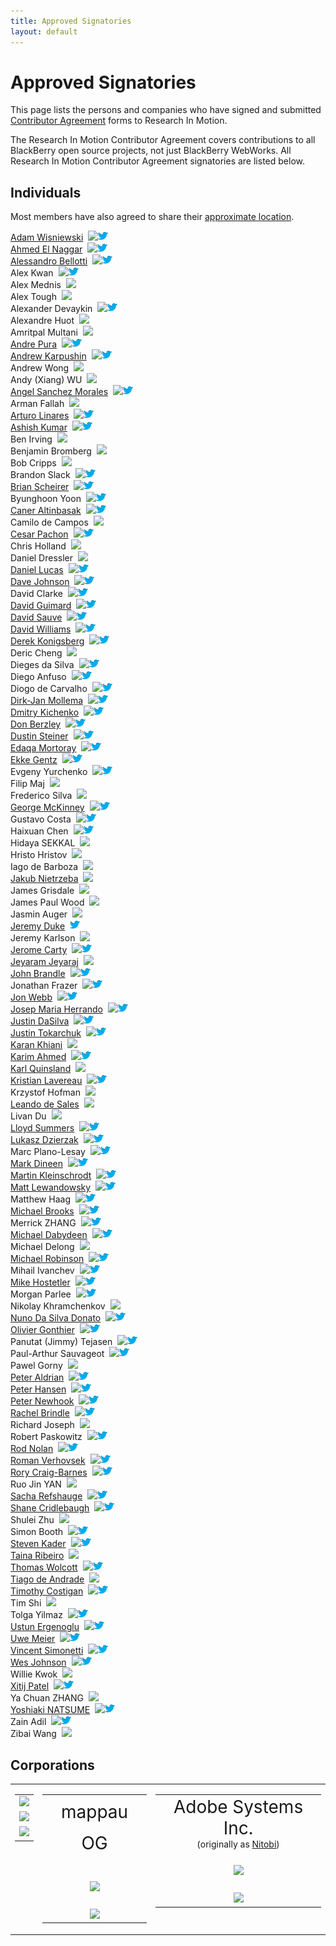 ```yaml
---
title: Approved Signatories
layout: default
---
```


# Approved Signatories

This page lists the persons and companies who have signed and submitted [Contributor Agreement](howToContribute.html) forms to Research In Motion.

The Research In Motion Contributor Agreement covers contributions to all BlackBerry open source projects, not just BlackBerry WebWorks. All Research In Motion Contributor Agreement signatories are listed below.

## Individuals
Most members have also agreed to share their [approximate location](http://blackberry.github.com/geomap).

<!-- pull requests with better HTML gratefully accepted -->
<div id="col3">
 <a href="http://adamw523.com">Adam Wisniewski</a>
<span style="margin-left:4px"><a href="http://github.com/adamw523"><img src="images/github-favicon.png"/></a><a href="http://twitter.com/adamw523"><img src="images/twitter-bird-16x16.png"/></a></span>
<br/>
 <a href="http://itmagic.tk">Ahmed El Naggar</a>
<span style="margin-left:4px"><a href="http://github.com/ahmsayat"><img src="images/github-favicon.png"/></a><a href="http://twitter.com/ahmsayat"><img src="images/twitter-bird-16x16.png"/></a></span>
<br/>
<a href="http://zukkadev.net">Alessandro Bellotti</a>
<span style="margin-left:4px"><a href="http://github.com/Zukka"><img src="images/github-favicon.png"/></a><a href="http://twitter.com/zukka75"><img src="images/twitter-bird-16x16.png"/></a></span>
<br/>
 Alex Kwan
<span style="margin-left:4px"><a href="http://github.com/alexkwan0"><img src="images/github-favicon.png"/></a><a href="http://twitter.com/greentea0"><img src="images/twitter-bird-16x16.png"/></a></span>
<br/>
 Alex Mednis
<span style="margin-left:4px"><a href="http://github.com/subnez"><img src="images/github-favicon.png"/></a></span>
<br/>
 Alex Tough
<span style="margin-left:4px"><a href="http://github.com/alextoughg"><img src="images/github-favicon.png"/></a></span>
<br/>
 Alexander Devaykin
<span style="margin-left:4px"><a href="http://github.com/xwaffelx"><img src="images/github-favicon.png"/></a><a href="http://twitter.com/xaxellx"><img src="images/twitter-bird-16x16.png"/></a></span>
<br/>
 Alexandre Huot
<span style="margin-left:4px"><a href="http://github.com/alexhuot1"><img src="images/github-favicon.png"/></a></span>
<br/>
 Amritpal Multani
<span style="margin-left:4px"><a href="http://github.com/1ap1"><img src="images/github-favicon.png"/></a></span>
<br/>
 <a href="http://www.mappau.com">Andre Pura</a>
<span style="margin-left:4px"><a href="http://github.com/andrepura"><img src="images/github-favicon.png"/></a><a href="http://twitter.com/mappau"><img src="images/twitter-bird-16x16.png"/></a></span>
<br/>
 <a href="http://www.dreamfarmgames.com">Andrew Karpushin</a>
<span style="margin-left:4px"><a href="http://github.com/reven86"><img src="images/github-favicon.png"/></a><a href="http://twitter.com/reven86"><img src="images/twitter-bird-16x16.png"/></a></span>
<br/>
 Andrew Wong
<span style="margin-left:4px"><a href="http://github.com/whyandrew"><img src="images/github-favicon.png"/></a></span>
<br/>
 Andy (Xiang) WU
<span style="margin-left:4px"><a href="http://github.com/andywu89"><img src="images/github-favicon.png"/></a><!-- <a href="http://twitter.com/mappau"><img src="images/twitter-bird-16x16.png"/></a>--></span>
<br/>
 <a href="http://salemixu.com">Angel Sanchez Morales</a>
<span style="margin-left:4px"><a href="http://github.com/salemixu"><img src="images/github-favicon.png"/></a><a href="http://twitter.com/angelmixu"><img src="images/twitter-bird-16x16.png"/></a></span>
<br/>
 Arman Fallah
<span style="margin-left:4px"><a href="http://github.com/starpax"><img src="images/github-favicon.png"/></a><!-- <a href="http://twitter.com/TBD"><img src="images/twitter-bird-16x16.png"/></a>--></span>
<br/>
 <a href="http://arturolinar.es/">Arturo Linares</a>
<span style="margin-left:4px"><a href="http://github.com/arturolinares"><img src="images/github-favicon.png"/></a><a href="http://twitter.com/arturo_linares"><img src="images/twitter-bird-16x16.png"/></a></span>
<br/>
 <a href="http://www.ashishkumar.org">Ashish Kumar</a>
<span style="margin-left:4px"><a href="http://github.com/ashii007"><img src="images/github-favicon.png"/></a><a href="http://twitter.com/ashii007"><img src="images/twitter-bird-16x16.png"/></a></span>
<br/>
 Ben Irving
<span style="margin-left:4px"><a href="http://github.com/jammin250"><img src="images/github-favicon.png"/></a></span>
<br/>
 Benjamin Bromberg
<span style="margin-left:4px"><a href="http://github.com/bpbromberg"><img src="images/github-favicon.png"/></a></span>
<br/>
 Bob Cripps
<span style="margin-left:4px"><a href="http://github.com/bobcripps"><img src="images/github-favicon.png"/></a></span>
<br/>
 Brandon Slack
<span style="margin-left:4px"><a href="http://github.com/bslack"><img src="images/github-favicon.png"/></a><a href="http://twitter.com/bslack"><img src="images/twitter-bird-16x16.png"/></a></span>
<br/>
 <a href="http://bbcascadescode.tumblr.com/">Brian Scheirer</a>
<span style="margin-left:4px"><a href="http://github.com/bcs925"><img src="images/github-favicon.png"/></a><a href="http://twitter.com/BrianScheirer"><img src="images/twitter-bird-16x16.png"/></a></span>
<br/>
 Byunghoon Yoon
<span style="margin-left:4px"><a href="http://github.com/bh2yoon"><img src="images/github-favicon.png"/></a><a href="http://twitter.com/bh2yoon"><img src="images/twitter-bird-16x16.png"/></a></span>
<br/>
 <a href="http://wallwizz.com">Caner Altinbasak</a>
<span style="margin-left:4px"><a href="http://github.com/caneraltinbasak"><img src="images/github-favicon.png"/></a><a href="http://twitter.com/caltinbasak"><img src="images/twitter-bird-16x16.png"/></a></span>
<br/>
 Camilo de Campos
<span style="margin-left:4px"><a href="http://github.com/zeromaisum"><img src="images/github-favicon.png"/></a></span>
<br/>
 <a href="http://cesarpachon.com">Cesar Pachon</a>
<span style="margin-left:4px"><a href="http://github.com/cesarpachon"><img src="images/github-favicon.png"/></a><a href="http://twitter.com/cesarpachon"><img src="images/twitter-bird-16x16.png"/></a></span>
<br/>
 Chris Holland
<span style="margin-left:4px"><a href="http://github.com/TBD"><img src="images/github-favicon.png"/></a><!-- <a href="http://twitter.com/cesarpachon"><img src="images/twitter-bird-16x16.png"/></a>--></span>
<br/>
 Daniel Dressler
<span style="margin-left:4px"><a href="http://github.com/daniel-dressler"><img src="images/github-favicon.png"/></a><!-- <a href="http://twitter.com/dlcunha"><img src="images/twitter-bird-16x16.png"/></a>--></span>
<br/>
 <a href="http://daniellucas.net/blackberry">Daniel Lucas</a>
<span style="margin-left:4px"><a href="http://github.com/daniellucas"><img src="images/github-favicon.png"/></a><a href="http://twitter.com/dlcunha"><img src="images/twitter-bird-16x16.png"/></a></span>
<br/>
 <a href="http://nullisnotanobject.com">Dave Johnson</a>
<span style="margin-left:4px"><a href="http://github.com/davejohnson"><img src="images/github-favicon.png"/></a><a href="http://twitter.com/davejohnson"><img src="images/twitter-bird-16x16.png"/></a></span>
<br/>
 David Clarke
<span style="margin-left:4px"><a href="http://github.com/xandOr"><img src="images/github-favicon.png"/></a><a href="http://twitter.com/xandOr"><img src="images/twitter-bird-16x16.png"/></a></span>
<br/>
 <a href="http://mydbobjects.com">David Guimard</a>
<span style="margin-left:4px"><a href="http://github.com/dgu123"><img src="images/github-favicon.png"/></a><a href="http://twitter.com/1dgu"><img src="images/twitter-bird-16x16.png"/></a></span>
<br/>
 <a href="http://bag-of-holding.com/">David Sauve</a>
<span style="margin-left:4px"><a href="http://github.com/notanumber"><img src="images/github-favicon.png"/></a><a href="http://twitter.com/notanumber"><img src="images/twitter-bird-16x16.png"/></a></span>
<br/>
 <a href="http://www.david-williams.info">David Williams</a>
<span style="margin-left:4px"><a href="http://github.com/davidwilliams81"><img src="images/github-favicon.png"/></a><a href="http://twitter.com/DavidW_81"><img src="images/twitter-bird-16x16.png"/></a></span>
<br/>
 <a href="http://hecgeek.blogspot.com">Derek Konigsberg</a>
<span style="margin-left:4px"><a href="http://github.com/dkonigsberg"><img src="images/github-favicon.png"/></a><a href="http://twitter.com/dkonigs"><img src="images/twitter-bird-16x16.png"/></a></span>
<br/>
 Deric Cheng
<span style="margin-left:4px"><a href="http://github.com/dericc"><img src="images/github-favicon.png"/></a></span>
<br/>
 Dieges da Silva
<span style="margin-left:4px"><a href="http://github.com/D33"><img src="images/github-favicon.png"/></a><a href="http://twitter.com/DiegesLima"><img src="images/twitter-bird-16x16.png"/></a></span>
<br/>
 Diego Anfuso
<span style="margin-left:4px"><a href="http://github.com/diegoanfuso"><img src="images/github-favicon.png"/></a><a href="http://twitter.com/diegoanfuso"><img src="images/twitter-bird-16x16.png"/></a></span>
<br/>
 Diogo de Carvalho
<span style="margin-left:4px"><a href="http://github.com/sevottharte"><img src="images/github-favicon.png"/></a><a href="http://twitter.com/diogofelipe_"><img src="images/twitter-bird-16x16.png"/></a></span>
<br/>
 <a href="http://sanoweb.eu">Dirk-Jan Mollema</a>
<span style="margin-left:4px"><a href="http://github.com/gtoniser"><img src="images/github-favicon.png"/></a><a href="http://twitter.com/GtoNiseR"><img src="images/twitter-bird-16x16.png"/></a></span>
<br/>
 <a href="http://ohnotaga.in">Dmitry Kichenko</a>
<span style="margin-left:4px"><a href="http://github.com/dmkc"><img src="images/github-favicon.png"/></a><a href="http://twitter.com/imissjuno"><img src="images/twitter-bird-16x16.png"/></a></span>
<br/>
 <a href="http://opensourcebb.com">Don Berzley</a>
<span style="margin-left:4px"><a href="http://github.com/BlackScorpion3"><img src="images/github-favicon.png"/></a><a href="http://twitter.com/blkscorp33"><img src="images/twitter-bird-16x16.png"/></a></span>
<br/>
 <a href="http://dev.alopix.net">Dustin Steiner</a>
<span style="margin-left:4px"><a href="http://github.com/alopix"><img src="images/github-favicon.png"/></a><a href="http://twitter.com/alopix"><img src="images/twitter-bird-16x16.png"/></a></span>
<br/>
 <a href="http://mortoray.com">Edaqa Mortoray</a>
<span style="margin-left:4px"><a href="http://github.com/mortoray"><img src="images/github-favicon.png"/></a><a href="http://twitter.com/edaqa"><img src="images/twitter-bird-16x16.png"/></a></span>
<br/>
 <a href="http://opensourcebb.com">Ekke Gentz</a>
<span style="margin-left:4px"><a href="http://github.com/ekke"><img src="images/github-favicon.png"/></a><a href="http://twitter.com/ekkescorner"><img src="images/twitter-bird-16x16.png"/></a></span>
<br/>
 Evgeny Yurchenko
<span style="margin-left:4px"><a href="http://github.com/BGmot"><img src="images/github-favicon.png"/></a><a href="http://twitter.com/evgenyyurchenko"><img src="images/twitter-bird-16x16.png"/></a></span>
<br/>
 Filip Maj
<span style="margin-left:4px"><a href="http://github.com/filmaj"><img src="images/github-favicon.png"/></a></span>
<br/>
 Frederico Silva
<span style="margin-left:4px"><a href="http://github.com/fredericosilva"><img src="images/github-favicon.png"/></a></span>
<br/>
 <a href="http://www.georgemckinney.com">George McKinney</a>
<span style="margin-left:4px"><a href="http://github.com/georgemck"><img src="images/github-favicon.png"/></a><a href="http://twitter.com/georgemck"><img src="images/twitter-bird-16x16.png"/></a></span>
<br/>
 Gustavo Costa
<span style="margin-left:4px"><a href="http://github.com/GustavoCostaW"><img src="images/github-favicon.png"/></a><a href="http://twitter.com/GustavoCostaW"><img src="images/twitter-bird-16x16.png"/></a></span>
<br/>
 Haixuan Chen
<span style="margin-left:4px"><a href="http://github.com/haixuanc"><img src="images/github-favicon.png"/></a><a href="http://twitter.com/haixuanc"><img src="images/twitter-bird-16x16.png"/></a></span>
<br/>
 Hidaya SEKKAL
<span style="margin-left:4px"><a href="http://github.com/sekkalhidaya"><img src="images/github-favicon.png"/></a><!-- <a href="http://twitter.com/TBD"><img src="images/twitter-bird-16x16.png"/></a> --></span>
<br/>
 Hristo Hristov
<span style="margin-left:4px"><a href="http://github.com/zingam"><img src="images/github-favicon.png"/></a><!-- <a href="http://twitter.com/TBD"><img src="images/twitter-bird-16x16.png"/></a> --></span>
<br/>
 Iago de Barboza
<span style="margin-left:4px"><a href="http://github.com/IagoBarboza"><img src="images/github-favicon.png"/></a></span>
<br/>
 <a href="http://nietrzeba.pl">Jakub Nietrzeba</a>
<span style="margin-left:4px"><a href="http://github.com/gluth"><img src="images/github-favicon.png"/></a><!-- <a href="http://twitter.com/berryinformed"><img src="images/twitter-bird-16x16.png"/></a> --></span>
<br/>
 James Grisdale
<span style="margin-left:4px"><a href="http://github.com/jgrisdale"><img src="images/github-favicon.png"/></a></span>
<br/>
 James Paul Wood
<span style="margin-left:4px"><a href="http://github.com/wood-jp"><img src="images/github-favicon.png"/></a></span>
<br/>
 Jasmin Auger
<span style="margin-left:4px"><a href="http://github.com/freakenk"><img src="images/github-favicon.png"/></a><!-- <a href="http://twitter.com/TBD"><img src="images/twitter-bird-16x16.png"/></a> --></span>
<br/>
 <a href="http://opensourcebb.com">Jeremy Duke</a>
<span style="margin-left:4px"><a href="http://twitter.com/berryinformed"><img src="images/twitter-bird-16x16.png"/></a></span>
<br/>
 Jeremy Karlson
<span style="margin-left:4px"><a href="http://github.com/germinator"><img src="images/github-favicon.png"/></a></span>
<br/>
 <a href="http://kisailabs.com">Jerome Carty</a>
<span style="margin-left:4px"><a href="github.com/jcarty"><img src="images/github-favicon.png"/></a><a href="http://twitter.com/jcarty"><img src="images/twitter-bird-16x16.png"/></a></span>
<br/>
 <a href="http://individual.utoronto.ca/jram/">Jeyaram Jeyaraj</a>
<span style="margin-left:4px"><a href="https://github.com/jjeyaraj"><img src="images/github-favicon.png"/></a></span>
<br/>
 <a href="http://johnbrandle.com">John Brandle</a>
<span style="margin-left:4px"><a href="http://github.com/jhonbrandle"><img src="images/github-favicon.png"/></a><a href="http://twitter.com/jhnbrndl"><img src="images/twitter-bird-16x16.png"/></a></span>
<br/>
 Jonathan Frazer
<span style="margin-left:4px"><a href="http://github.com/listedegarde"><img src="images/github-favicon.png"/></a><a href="http://twitter.com/listedegarde"><img src="images/twitter-bird-16x16.png"/></a></span>
<br/>
 <a href="http://innovatology.nl">Jon Webb</a>
<span style="margin-left:4px"><a href="http://github.com/jonwebb"><img src="images/github-favicon.png"/></a><a href="http://twitter.com/brainsforrent"><img src="images/twitter-bird-16x16.png"/></a></span>
<br/>
 <a href="http://miblackberry.com">Josep Maria Herrando</a>
<span style="margin-left:4px"><a href="http://github.com/miamon"><img src="images/github-favicon.png"/></a><a href="http://twitter.com/miblackberry"><img src="images/twitter-bird-16x16.png"/></a></span>
<br/>
 <a href="http://www.opensourcebb.com/osbbx">Justin DaSilva</a>
<span style="margin-left:4px"><a href="http://github.com/lyricidal"><img src="images/github-favicon.png"/></a><a href="http://twitter.com/theiexplorers"><img src="images/twitter-bird-16x16.png"/></a></span>
<br/>
 <a href="http://jtdev.blogspot.ca">Justin Tokarchuk</a>
<span style="margin-left:4px"><a href="http://github.com/jtokarchuk"><img src="images/github-favicon.png"/></a><a href="http://twitter.com/jtokarchuk"><img src="images/twitter-bird-16x16.png"/></a></span>
<br/>
 <a href="http://escapekey.ca">Karan Khiani</a>
<span style="margin-left:4px"><a href="http://github.com/karancan"><img src="images/github-favicon.png"/></a><!-- <a href="http://twitter.com/jtokarchuk"><img src="images/twitter-bird-16x16.png"/></a>--></span>
<br/>
 <a href="http://kariem2k.blogspot.ca">Karim Ahmed</a>
<span style="margin-left:4px"><a href="http://github.com/kariem2k"><img src="images/github-favicon.png"/></a><a href="http://twitter.com/kariem2k"><img src="images/twitter-bird-16x16.png"/></a></span>
<br/>
 <a href="http://karlquinsland.com">Karl Quinsland</a>
<span style="margin-left:4px"><a href="http://github.com/kquinsland"><img src="images/github-favicon.png"/></a><!-- <a href="http://twitter.com/kquinsland"><img src="images/twitter-bird-16x16.png"/></a>--></span>
<br/>
 <a href="http://www.kiimobiletech.com">Kristian Lavereau</a>
<span style="margin-left:4px"><a href="http://github.com/TBD"><img src="images/github-favicon.png"/></a><a href="http://twitter.com/KiiMobileTech1"><img src="images/twitter-bird-16x16.png"/></a></span>
<br/>
 Krzystof Hofman
<span style="margin-left:4px"><a href="http://github.com/krzystof-hofman"><img src="images/github-favicon.png"/></a><!-- <a href="http://twitter.com/TBD"><img src="images/twitter-bird-16x16.png"/></a>--></span>
<br/>
 <a href="http://www.leandrosales.com">Leando de Sales</a>
<span style="margin-left:4px"><a href="http://github.com/leandroal"><img src="images/github-favicon.png"/></a></span>
<br/>
 Livan Du
<span style="margin-left:4px"><a href="http://github.com/stonedu"><img src="images/github-favicon.png"/></a></span>
<br/>
 <a href="http://www.opensourcebb.com/osbbx">Lloyd Summers</a>
<span style="margin-left:4px"><a href="http://github.com/KermEd"><img src="images/github-favicon.png"/></a><a href="http://twitter.com/kerm_ed"><img src="images/twitter-bird-16x16.png"/></a></span>
<br/>
 <a href="http://blogplay.eu">Lukasz Dzierzak</a>
<span style="margin-left:4px"><a href="http://github.com/ddluk"><img src="images/github-favicon.png"/></a><a href="http://twitter.com/ddluk"><img src="images/twitter-bird-16x16.png"/></a></span>
<br/>
 Marc Plano-Lesay
<span style="margin-left:4px"><a href="http://github.com/kernald"><img src="images/github-favicon.png"/></a><a href="http://twitter.com/marcpl31"><img src="images/twitter-bird-16x16.png"/></a></span>
<br/>
 <a href="http://TBD">Mark Dineen</a>
<span style="margin-left:4px"><a href="http://github.com/mdineen"><img src="images/github-favicon.png"/></a><a href="http://twitter.com/dineenma"><img src="images/twitter-bird-16x16.png"/></a></span>
<br/>
 <a href="http://MaKleSoft.com">Martin Kleinschrodt</a>
<span style="margin-left:4px"><a href="http://github.com/maklesoft"><img src="images/github-favicon.png"/></a><a href="http://twitter.com/maklesoft"><img src="images/twitter-bird-16x16.png"/></a></span>
<br/>
 <a href="http://greenviolet.net">Matt Lewandowsky</a>
<span style="margin-left:4px"><a href="http://github.com/lewellyn"><img src="images/github-favicon.png"/></a><a href="http://twitter.com/lewellyn"><img src="images/twitter-bird-16x16.png"/></a></span>
<br/>
 Matthew Haag
<span style="margin-left:4px"><a href="http://github.com/Muerl"><img src="images/github-favicon.png"/></a><a href="http://twitter.com/muerl"><img src="images/twitter-bird-16x16.png"/></a></span>
<br/>
 <a href="http://michaelbrooks.ca">Michael Brooks</a>
<span style="margin-left:4px"><a href="http://github.com/mwbrooks"><img src="images/github-favicon.png"/></a><a href="http://twitter.com/mwbrooks"><img src="images/twitter-bird-16x16.png"/></a></span>
<br/>
 Merrick ZHANG
<span style="margin-left:4px"><a href="http://github.com/anphorea"><img src="images/github-favicon.png"/></a><a href="http://twitter.com/anpho"><img src="images/twitter-bird-16x16.png"/></a></span>
<br/>
 <a href="http://www.michaeldabydeen.com">Michael Dabydeen</a>
<span style="margin-left:4px"><a href="http://github.com/mdabydeen"><img src="images/github-favicon.png"/></a><a href="http://twitter.com/firelinks"><img src="images/twitter-bird-16x16.png"/></a></span>
<br/>
 Michael Delong
<span style="margin-left:4px"><a href="http://github.com/mdelong"><img src="images/github-favicon.png"/></a></span>
<br/>
 <a href="http://badtoyz.tumblr.com">Michael Robinson</a>
<span style="margin-left:4px"><a href="http://github.com/badtoyz"><img src="images/github-favicon.png"/></a><a href="http://twitter.com/badtoyz"><img src="images/twitter-bird-16x16.png"/></a></span>
<br/>
 Mihail Ivanchev
<span style="margin-left:4px"><a href="http://github.com/MIvanchev"><img src="images/github-favicon.png"/></a><a href="http://twitter.com/mi6x3m"><img src="images/twitter-bird-16x16.png"/></a></span>
<br/>
 <a href="http://mike-hostetler.com/">Mike Hostetler</a>
<span style="margin-left:4px"><a href="http://github.com/mikehostetler"><img src="images/github-favicon.png"/></a><a href="http://twitter.com/mikehostetler"><img src="images/twitter-bird-16x16.png"/></a></span>
<br/>
Morgan Parlee
<span style="margin-left:4px"><a href="http://github.com/mkparlee"><img src="images/github-favicon.png"/></a><a href="http://twitter.com/mkparlee"><img src="images/twitter-bird-16x16.png"/></a></span>
<br/>
Nikolay Khramchenkov
<span style="margin-left:4px"><a href="http://github.com/xnike"><img src="images/github-favicon.png"/></a></span>
<br/>
 <a href="http://thebbthing.wordpress.com/">Nuno Da Silva Donato</a>
<span style="margin-left:4px"><a href="http://github.com/nunodonato"><img src="images/github-favicon.png"/></a><a href="http://twitter.com/nunodonato"><img src="images/twitter-bird-16x16.png"/></a></span>
<br/>
 <a href="http://r0ly.fr">Olivier Gonthier</a>
<span style="margin-left:4px"><a href="http://github.com/OlivierGonthier"><img src="images/github-favicon.png"/></a><a href="http://twitter.com/rolios"><img src="images/twitter-bird-16x16.png"/></a></span>
<br/>
 Panutat (Jimmy) Tejasen
<span style="margin-left:4px"><a href="http://github.com/mozeal"><img src="images/github-favicon.png"/></a><a href="http://twitter.com/mozeal"><img src="images/twitter-bird-16x16.png"/></a></span>
<br/>
 Paul-Arthur Sauvageot
<span style="margin-left:4px"><a href="http://github.com/kyew"><img src="images/github-favicon.png"/></a><a href="http://twitter.com/kyewpixelized"><img src="images/twitter-bird-16x16.png"/></a></span>
<br/>
 Pawel Gorny
<span style="margin-left:4px"><a href="http://github.com/PawelGorny"><img src="images/github-favicon.png"/></a></span>
<br/>
 <a href="http://www.mappau.com">Peter Aldrian</a>
<span style="margin-left:4px"><a href="http://github.com/paldrian"><img src="images/github-favicon.png"/></a><a href="http://twitter.com/mappau"><img src="images/twitter-bird-16x16.png"/></a></span>
<br/>
 <a href="http://www.engcorp.com">Peter Hansen</a>
<span style="margin-left:4px"><a href="http://github.com/peter9477"><img src="images/github-favicon.png"/></a><a href="http://twitter.com/peter9477"><img src="images/twitter-bird-16x16.png"/></a></span>
<br/>
 <a href="http://peternewhook.com">Peter Newhook</a>
<span style="margin-left:4px"><a href="http://github.com/pnewhook"><img src="images/github-favicon.png"/></a><a href="http://twitter.com/p337er"><img src="images/twitter-bird-16x16.png"/></a></span>
<br/>
 <a href="http://blog.rachelbrindle.com">Rachel Brindle</a>
<span style="margin-left:4px"><a href="http://github.com/younata"><img src="images/github-favicon.png"/></a><a href="http://twitter.com/younata"><img src="images/twitter-bird-16x16.png"/></a></span>
<br/>
 Richard Joseph
<span style="margin-left:4px"><a href="http://github.com/sixman9"><img src="images/github-favicon.png"/></a><!-- <a href="http://twitter.com/TBD"><img src="images/twitter-bird-16x16.png"/></a>--></span>
<br/>
 Robert Paskowitz
<span style="margin-left:4px"><a href="http://github.com/rpaskowitz"><img src="images/github-favicon.png"/></a><a href="http://twitter.com/rpaskowitz"><img src="images/twitter-bird-16x16.png"/></a></span>
<br/>
 <a href="http://www.newyyz.com">Rod Nolan</a>
<span style="margin-left:4px"><a href="http://github.com/rodnolan"><img src="images/github-favicon.png"/></a><a href="http://twitter.com/rodnolan"><img src="images/twitter-bird-16x16.png"/></a></span>
<br/>
 <a href="http://blackberrydev.si">Roman Verhovsek</a>
<span style="margin-left:4px"><a href="http://github.com/sivko2"><img src="images/github-favicon.png"/></a><a href="http://twitter.com/sivko2"><img src="images/twitter-bird-16x16.png"/></a></span>
<br/>
 <a href="http://rorycraigbarnes.com">Rory Craig-Barnes</a>
<span style="margin-left:4px"><a href="http://github.com/glasspear"><img src="images/github-favicon.png"/></a><a href="http://twitter.com/roryboy"><img src="images/twitter-bird-16x16.png"/></a></span>
<br/>
 Ruo Jin YAN
<span style="margin-left:4px"><a href="http://github.com/john852"><img src="images/github-favicon.png"/></a><!-- <a href="http://twitter.com/TBD"><img src="images/twitter-bird-16x16.png"/></a> --></span>
<br/>
 <a href="http://www.qtness.com">Sacha Refshauge</a>
<span style="margin-left:4px"><a href="http://github.com/xsacha"><img src="images/github-favicon.png"/></a><a href="http://twitter.com/QtnessDev"><img src="images/twitter-bird-16x16.png"/></a></span>
<br/>
 <a href="http://www.opensourcebb.com">Shane Cridlebaugh</a>
<span style="margin-left:4px"><a href="http://github.com/SCrid2000"><img src="images/github-favicon.png"/></a><a href="http://twitter.com/GShaneC"><img src="images/twitter-bird-16x16.png"/></a></span>
<br/>
 Shulei Zhu
<span style="margin-left:4px"><a href="http://github.com/dimilar"><img src="images/github-favicon.png"/></a></span>
<br/>
 Simon Booth
<span style="margin-left:4px"><a href="http://github.com/peardox"><img src="images/github-favicon.png"/></a><a href="http://twitter.com/peardox"><img src="images/twitter-bird-16x16.png"/></a></span>
<br/>
 <a href="http://jaredco.com">Steven Kader</a>
<span style="margin-left:4px"><a href="http://github.com/jaredco"><img src="images/github-favicon.png"/></a><a href="http://twitter.com/stevenkader"><img src="images/twitter-bird-16x16.png"/></a></span>
<br/>
 <a href="http://www.tainaribeiro.com">Taina Ribeiro</a>
<span style="margin-left:4px"><a href="http://github.com/tdaribeiro"><img src="images/github-favicon.png"/></a></span>
<br/>
 <a href="http://www.opensourcebb.com/osbbx">Thomas Wolcott</a>
<span style="margin-left:4px"><a href="http://github.com/osbbx-ph03n1x"><img src="images/github-favicon.png"/></a><a href="http://twitter.com/ph03n1x"><img src="images/twitter-bird-16x16.png"/></a></span>
<br/>
 <a href="http://tiagopreto.com">Tiago de Andrade</a>
<span style="margin-left:4px"><a href="http://github.com/tiagopreto"><img src="images/github-favicon.png"/></a></span>
<br/>
 <a href="http://www.timvelopment.com/">Timothy Costigan</a>
<span style="margin-left:4px"><a href="http://github.com/costigt"><img src="images/github-favicon.png"/></a><a href="http://twitter.com/costigt"><img src="images/twitter-bird-16x16.png"/></a></span>
<br/>
 Tim Shi
<span style="margin-left:4px"><a href="https://github.com/timkiimobiletech"><img src="images/github-favicon.png"/></a></span>
<br/>
 Tolga Yilmaz
<span style="margin-left:4px"><a href="http://github.com/tolgamyth"><img src="images/github-favicon.png"/></a><a href="http://twitter.com/yilmaz_tolga"><img src="images/twitter-bird-16x16.png"/></a></span>
<br/>
 <a href="http://ustun.fi">Ustun Ergenoglu</a>
<span style="margin-left:4px"><a href="http://github.com/rgngl"><img src="images/github-favicon.png"/></a><a href="http://twitter.com/rgngl"><img src="images/twitter-bird-16x16.png"/></a></span>
<br/>
 <a href="http://www.mappau.com">Uwe Meier</a>
<span style="margin-left:4px"><a href="http://github.com/uwemeier"><img src="images/github-favicon.png"/></a><a href="http://twitter.com/mappau"><img src="images/twitter-bird-16x16.png"/></a></span>
<br/>
 <a href="http://www.codeplex.com/site/users/view/rcmaniac25">Vincent Simonetti</a>
<span style="margin-left:4px"><a href="http://github.com/rcmaniac25"><img src="images/github-favicon.png"/></a><a href="http://twitter.com/rcmaniac25"><img src="images/twitter-bird-16x16.png"/></a></span>
<br/>
 <a href="http://wesquire.ca/">Wes Johnson</a>
<span style="margin-left:4px"><a href="http://github.com/sterlingwes"><img src="images/github-favicon.png"/></a><a href="http://twitter.com/sterlingwes"><img src="images/twitter-bird-16x16.png"/></a></span>
<br/>
 Willie Kwok
<span style="margin-left:4px"><a href="http://github.com/williekwok"><img src="images/github-favicon.png"/></a></span>
<br/>
 <a href="http://www.xitijpatel.com">Xitij Patel</a>
<span style="margin-left:4px"><a href="http://github.com/HorizonXP"><img src="images/github-favicon.png"/></a><a href="http://twitter.com/xitijpatel"><img src="images/twitter-bird-16x16.png"/></a></span>
<br/>
 Ya Chuan ZHANG
<span style="margin-left:4px"><a href="http://github.com/windameister"><img src="images/github-favicon.png"/></a><!-- <a href="http://twitter.com/natsumesou"><img src="images/twitter-bird-16x16.png"/></a>--></span>
<br/>
 <a href="http://natsu.me/">Yoshiaki NATSUME</a>
<span style="margin-left:4px"><a href="http://github.com/natsumesou"><img src="images/github-favicon.png"/></a><a href="http://twitter.com/natsumesou"><img src="images/twitter-bird-16x16.png"/></a></span>
<br/>
 Zain Adil
<span style="margin-left:4px"><a href="http://github.com/zainadil"><img src="images/github-favicon.png"/></a><a href="http://twitter.com/zeeadil"><img src="images/twitter-bird-16x16.png"/></a></span>
<br/>
 Zibai Wang
<span style="margin-left:4px"><a href="http://github.com/g2wangzi"><img src="images/github-favicon.png"/></a></span>
</div>

## Corporations

<table style="border-spacing: 5pt 0pt">
<tr>

<td valign="top"> <!-- start of LEFT -->

<table>
  <tr>
    <td align="center" valign="center">
      <a href="http://pyxismobile.com/" target="_blank"><img src="../images/logo_pyxis.jpg" border="0"/></a>
    </td>
   </tr>
  <tr>
    <td align="center" valign="center">
      <a href="http://neuronasistemas.com/" target="_blank"><img src="../images/logo-neurona-168x60.jpeg" border="0"/></a>
    </td>
   </tr>
  <tr>
    <td align="center" valign="center">
      <a href="http://compelab.org/" target="_blank"><img src="../images/compe-logo.png" border="0"/></a>
    </td>
   </tr>
</table>

</td> <!-- end of LEFT -->


<td valign="top"> <!-- start of CENTER -->

<table>
  <tr>
    <td align="center" valign="center">
     <a href="http://mappau.com" target="_blank" style="text-decoration:none; font-size: 200%; line-height: 1.8;">mappau OG</a>
    </td>
    <!-- Andre Pura, Peter Aldrian, Uwe Meier -->
   </tr>
  <tr>
    <td align="center" valign="center">
     <a href="http://truphone.com" target="_blank"><img src="../images/truphone-logo-invert.png" width="160" style="margin-top: 30px"></a>
    </td>
   </tr>
  <tr>
    <td align="center" valign="center">
     <a href="http://zenika.com" target="_blank"><img src="../images/logo_zenika.png" width="160" style="margin-top: 20px"></a>
    </td>
   </tr>
</table>

</td> <!-- end of CENTER -->


<td valign="top"> <!-- start of RIGHT -->

<table>
  <tr>
    <td align="center" valign="center">
      <a href="http://adobe.com" target="_blank" style="text-decoration:none; font-size: 200%">Adobe Systems Inc.</a>
<br/>(originally as <a href="http://www.nitobi.com/">Nitobi</a>)
    </td>
    <!-- Dave Johnson, Michael Brooks, Filip Maj -->
  </tr>
<tr>
    <td align="center" valign="center">
    <a href="http://appendto.com" target="_blank"><img src="../images/appendTo-logo-clean.png" width="180" style="margin-top: 20px"></a>
    </td>
</tr>
<tr>
    <td align="center" valign="center">
    <a href="http://www.kimobiletech.com" target="_blank"><img src="../images/Kii-logo-105x60.png" style="margin-top: 20px"></a>
    </td>
</tr>
</table>

</td> <!-- end of RIGHT -->

</tr>
</table>
